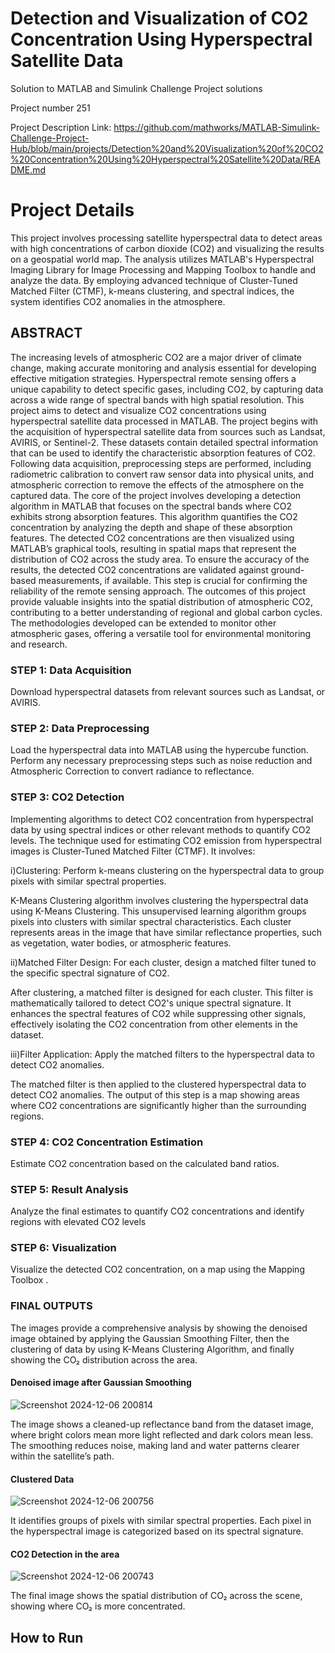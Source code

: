 # Detection and Visualization of CO2 Concentration Using Hyperspectral Satellite Data
Solution to MATLAB and Simulink Challenge Project solutions

Project number 251

Project Description Link: https://github.com/mathworks/MATLAB-Simulink-Challenge-Project-Hub/blob/main/projects/Detection%20and%20Visualization%20of%20CO2%20Concentration%20Using%20Hyperspectral%20Satellite%20Data/README.md
# Project Details
This project involves processing satellite hyperspectral data to detect areas with high concentrations of carbon dioxide (CO2) and visualizing the results on a geospatial world map. The analysis utilizes MATLAB's Hyperspectral Imaging Library for Image Processing and Mapping Toolbox to handle and analyze the data. By employing advanced technique of Cluster-Tuned Matched Filter (CTMF), k-means clustering, and spectral indices, the system identifies CO2 anomalies in the atmosphere.

## ABSTRACT

The increasing levels of atmospheric CO2 are a major driver of climate change, making accurate monitoring and analysis essential for developing effective mitigation strategies. Hyperspectral remote sensing offers a unique capability to detect specific gases, including CO2, by capturing data across a wide range of spectral bands with high spatial resolution. This project aims to detect and visualize CO2 concentrations using hyperspectral satellite data processed in MATLAB. The project begins with the acquisition of hyperspectral satellite data from sources such as Landsat, AVIRIS, or Sentinel-2. These datasets contain detailed spectral information that can be used to identify the characteristic absorption features of CO2. Following data acquisition, preprocessing steps are performed, including radiometric calibration to convert raw sensor data into physical units, and atmospheric correction to remove the effects of the atmosphere on the captured data. The core of the project involves developing a detection algorithm in MATLAB that focuses on the spectral bands where CO2 exhibits strong absorption features. This algorithm quantifies the CO2 concentration by analyzing the depth and shape of these absorption features. The detected CO2 concentrations are then visualized using MATLAB’s graphical tools, resulting in spatial maps that represent the distribution of CO2 across the study area. To ensure the accuracy of the results, the detected CO2 concentrations are validated against ground-based measurements, if available. This step is crucial for confirming the reliability of the remote sensing approach. The outcomes of this project provide valuable insights into the spatial distribution of atmospheric CO2, contributing to a better understanding of regional and global carbon cycles. The methodologies developed can be extended to monitor other atmospheric gases, offering a versatile tool for environmental monitoring and research.

### STEP 1: Data Acquisition
Download hyperspectral datasets from relevant sources such as Landsat, or AVIRIS.

### STEP 2: Data Preprocessing
Load the hyperspectral data into MATLAB using the hypercube function. Perform any necessary preprocessing steps such as noise reduction and Atmospheric Correction to convert radiance to reflectance.

### STEP 3: CO2 Detection
Implementing algorithms to detect CO2 concentration from hyperspectral data by using spectral indices or other relevant methods to quantify CO2 levels. The technique used for estimating CO2 emission from hyperspectral images is Cluster-Tuned Matched Filter (CTMF). It involves: 

i)Clustering: Perform k-means clustering on the hyperspectral data to group pixels with similar spectral properties.

K-Means Clustering algorithm involves clustering the hyperspectral data using K-Means Clustering. This unsupervised learning algorithm groups pixels into clusters with similar spectral characteristics. Each cluster represents areas in the image that have similar reflectance properties, such as vegetation, water bodies, or atmospheric features.

ii)Matched Filter Design: For each cluster, design a matched filter tuned to the specific spectral signature of CO2. 

After clustering, a matched filter is designed for each cluster. This filter is mathematically tailored to detect CO2's unique spectral signature. It enhances the spectral features of CO2 while suppressing other signals, effectively isolating the CO2 concentration from other elements in the dataset.

iii)Filter Application: Apply the matched filters to the hyperspectral data to detect CO2 anomalies.

The matched filter is then applied to the clustered hyperspectral data to detect CO2 anomalies. The output of this step is a map showing areas where CO2 concentrations are significantly higher than the surrounding regions.

### STEP 4: CO2 Concentration Estimation
Estimate CO2 concentration based on the calculated band ratios.

### STEP 5: Result Analysis
Analyze the final estimates to quantify CO2 concentrations and identify regions with elevated CO2 levels

### STEP 6: Visualization
Visualize the detected CO2 concentration, on a map using the Mapping Toolbox .

### FINAL OUTPUTS

The images provide a comprehensive analysis by showing the denoised image obtained by applying the Gaussian Smoothing Filter, then the clustering of data by using K-Means Clustering Algorithm, and finally showing the CO₂ distribution across the area.

#### Denoised image after Gaussian Smoothing

![Screenshot 2024-12-06 200814](https://github.com/user-attachments/assets/d95981b2-7a69-4cfb-a13a-3f3a48b59486)

The image shows a cleaned-up reflectance band from the dataset image, where bright colors mean more light reflected and dark colors mean less. The smoothing reduces noise, making land and water patterns clearer within the satellite’s path.

#### Clustered Data 

![Screenshot 2024-12-06 200756](https://github.com/user-attachments/assets/7ce22865-2f38-40ed-a8c2-1c29671f9427)

It identifies groups of pixels with similar spectral properties. Each pixel in the hyperspectral image is categorized based on its spectral signature.


#### CO2 Detection in the area

![Screenshot 2024-12-06 200743](https://github.com/user-attachments/assets/ea77ce1c-d397-4ccc-aa21-21eba490b5ee)

The final image shows the spatial distribution of CO₂ across the scene, showing where CO₂ is more concentrated.

## How to Run

